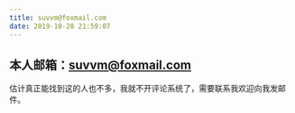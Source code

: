 ```yaml
---
title: suvvm@foxmail.com
date: 2019-10-28 21:59:07
---
```

## 本人邮箱：suvvm@foxmail.com

估计真正能找到这的人也不多，我就不开评论系统了，需要联系我欢迎向我发邮件。